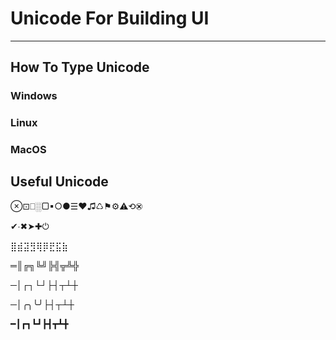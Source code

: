 # Unicode For Building UI

---

## How To Type Unicode

### Windows



### Linux



### MacOS



## Useful Unicode

⊗⊡⎕░▢▪○●☰♥♫♺⚑⚙⚠⟲⮿ 

✔∙✖➤✚⏻

⣿⣾⣽⣻⢿⡿⣟⣯⣷

═║╔╗╚╝╠╣╦╩╬

─│┌┐└┘├┤┬┴┼

─│╭╮╰╯├┤┬┴┼

━┃┏┓┗┛┣┫┳┻╋

